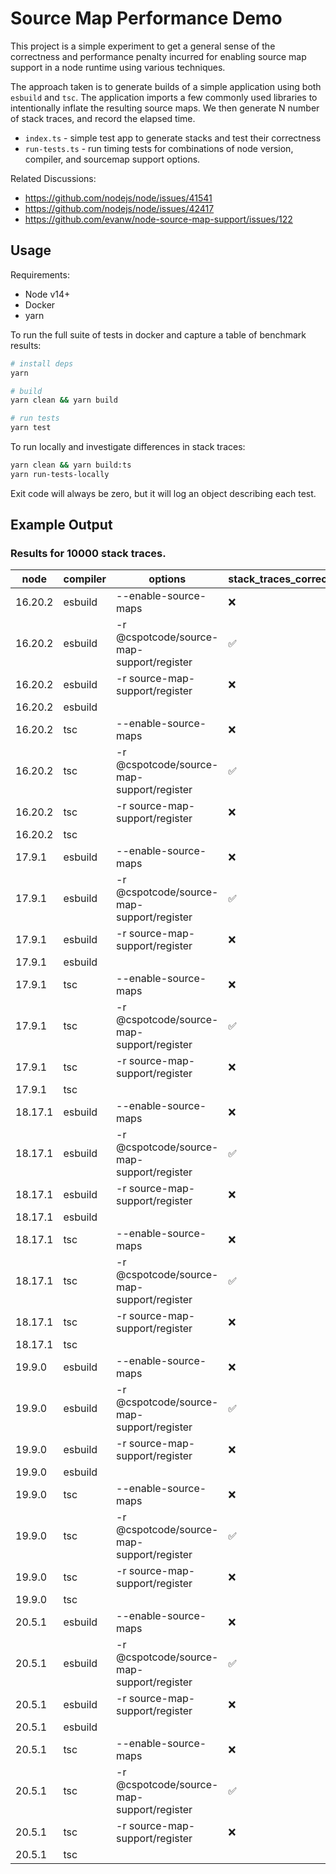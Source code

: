 # Source Map Performance Demo

This project is a simple experiment to get a general sense of the correctness
and performance penalty incurred for enabling source map support in a node
runtime using various techniques.

The approach taken is to generate builds of a simple application using 
both `esbuild` and `tsc`. The application imports a few commonly used libraries
to intentionally inflate the resulting source maps. We then generate N number of
stack traces, and record the elapsed time. 

- `index.ts` - simple test app to generate stacks and test their correctness
- `run-tests.ts` - run timing tests for combinations of node version, compiler, and sourcemap support options.

Related Discussions:
- https://github.com/nodejs/node/issues/41541
- https://github.com/nodejs/node/issues/42417
- https://github.com/evanw/node-source-map-support/issues/122

## Usage
Requirements:
* Node v14+
* Docker
* yarn

To run the full suite of tests in docker and capture a table of benchmark results:

```sh
# install deps
yarn

# build
yarn clean && yarn build

# run tests
yarn test
```

To run locally and investigate differences in stack traces:

```sh
yarn clean && yarn build:ts
yarn run-tests-locally
```

Exit code will always be zero, but it will log an object describing each test.

## Example Output

### Results for 10000 stack traces.
| node | compiler | options | stack_traces_correct | elapsed_ms |
| ---- | -------- | ------- | -------------------- | ---------- |
| 16.20.2 | esbuild | --enable-source-maps | ❌ | 235261 |
| 16.20.2 | esbuild | -r @cspotcode/source-map-support/register | ✅ | 579 |
| 16.20.2 | esbuild | -r source-map-support/register | ❌ | 574 |
| 16.20.2 | esbuild |  |  | 160 |
| 16.20.2 | tsc | --enable-source-maps | ❌ | 1352 |
| 16.20.2 | tsc | -r @cspotcode/source-map-support/register | ✅ | 559 |
| 16.20.2 | tsc | -r source-map-support/register | ❌ | 449 |
| 16.20.2 | tsc |  |  | 199 |
| 17.9.1 | esbuild | --enable-source-maps | ❌ | 240502 |
| 17.9.1 | esbuild | -r @cspotcode/source-map-support/register | ✅ | 580 |
| 17.9.1 | esbuild | -r source-map-support/register | ❌ | 539 |
| 17.9.1 | esbuild |  |  | 158 |
| 17.9.1 | tsc | --enable-source-maps | ❌ | 1358 |
| 17.9.1 | tsc | -r @cspotcode/source-map-support/register | ✅ | 564 |
| 17.9.1 | tsc | -r source-map-support/register | ❌ | 453 |
| 17.9.1 | tsc |  |  | 190 |
| 18.17.1 | esbuild | --enable-source-maps | ❌ | 243588 |
| 18.17.1 | esbuild | -r @cspotcode/source-map-support/register | ✅ | 498 |
| 18.17.1 | esbuild | -r source-map-support/register | ❌ | 533 |
| 18.17.1 | esbuild |  |  | 152 |
| 18.17.1 | tsc | --enable-source-maps | ❌ | 832 |
| 18.17.1 | tsc | -r @cspotcode/source-map-support/register | ✅ | 473 |
| 18.17.1 | tsc | -r source-map-support/register | ❌ | 428 |
| 18.17.1 | tsc |  |  | 193 |
| 19.9.0 | esbuild | --enable-source-maps | ❌ | 326 |
| 19.9.0 | esbuild | -r @cspotcode/source-map-support/register | ✅ | 521 |
| 19.9.0 | esbuild | -r source-map-support/register | ❌ | 525 |
| 19.9.0 | esbuild |  |  | 155 |
| 19.9.0 | tsc | --enable-source-maps | ❌ | 296 |
| 19.9.0 | tsc | -r @cspotcode/source-map-support/register | ✅ | 499 |
| 19.9.0 | tsc | -r source-map-support/register | ❌ | 419 |
| 19.9.0 | tsc |  |  | 188 |
| 20.5.1 | esbuild | --enable-source-maps | ❌ | 419 |
| 20.5.1 | esbuild | -r @cspotcode/source-map-support/register | ✅ | 454 |
| 20.5.1 | esbuild | -r source-map-support/register | ❌ | 483 |
| 20.5.1 | esbuild |  |  | 141 |
| 20.5.1 | tsc | --enable-source-maps | ❌ | 336 |
| 20.5.1 | tsc | -r @cspotcode/source-map-support/register | ✅ | 438 |
| 20.5.1 | tsc | -r source-map-support/register | ❌ | 384 |
| 20.5.1 | tsc |  |  | 173 |